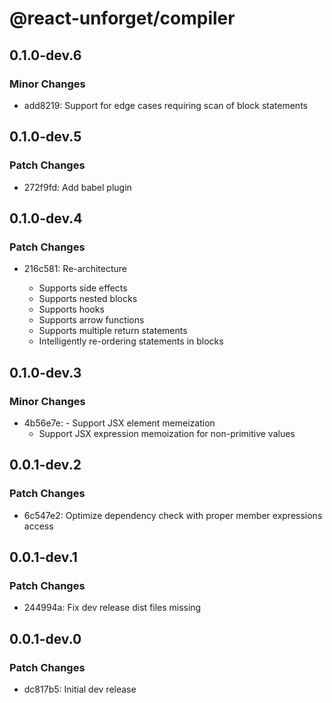 # @react-unforget/compiler

## 0.1.0-dev.6

### Minor Changes

- add8219: Support for edge cases requiring scan of block statements

## 0.1.0-dev.5

### Patch Changes

- 272f9fd: Add babel plugin

## 0.1.0-dev.4

### Patch Changes

- 216c581: Re-architecture

  - Supports side effects
  - Supports nested blocks
  - Supports hooks
  - Supports arrow functions
  - Supports multiple return statements
  - Intelligently re-ordering statements in blocks

## 0.1.0-dev.3

### Minor Changes

- 4b56e7e: - Support JSX element memeization
  - Support JSX expression memoization for non-primitive values

## 0.0.1-dev.2

### Patch Changes

- 6c547e2: Optimize dependency check with proper member expressions access

## 0.0.1-dev.1

### Patch Changes

- 244994a: Fix dev release dist files missing

## 0.0.1-dev.0

### Patch Changes

- dc817b5: Initial dev release
